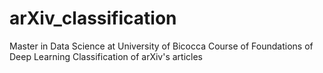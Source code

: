 # arXiv_classification

Master in Data Science at University of Bicocca
Course of Foundations of Deep Learning
Classification of arXiv's articles

